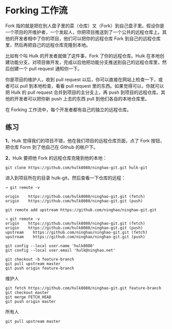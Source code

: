 # Forking 工作流

Fork 指的就是把在别人盘子里的菜（仓库）叉（Fork）到自己盘子里。假设你是一个项目的开维护者，一个发起人，你把项目推送到了一个公共的远程仓库上。其他的开发者相中了你的项目，他们可以把你的远程仓库 Fork 到自己的远程仓库里，然后再把自己的远程仓库克隆到本地。

比如有个叫 Hulk 的开发者就做了这件事，Fork 了你的远程仓库。Hulk 在本地创建功能分支，对项目做开发，完成以后他把功能分支推送到自己的远程仓库里，然后创建一个 pull request 通知你一下。

你是项目的维护人，收到 pull request 以后，你可以直接在网站上检查一下，或者可以 pull 到本地检查，看看 pull request 里的东西。如果觉得可以，你就可以把 Hulk 的 pull request 合并到项目的主分支上，再 push 到项目的远程仓库。其他的开发者可以把你新 push 上去的东西 pull 到他们各自的本地仓库里。

在 Forking 工作流中，每个开发者都有自己的独立的远程仓库。

## 练习

**1**，Hulk 觉得我们的项目不错，他在我们项目的远程仓库页面，点了 Fork 按钮，把仓库  Form 到了他自己在 Github 的帐户下。





**2**，Hulk 要把他 Fork 的远程仓库克隆到他的本地：

```
git clone https://github.com/hulk8080/ninghao-git.git hulk-git
```

进入到项目所在的目录 hulk-git，然后查看一下仓库的远程：

```
→ git remote -v

origin    https://github.com/hulk8080/ninghao-git.git (fetch)
origin    https://github.com/hulk8080/ninghao-git.git (push)
```



```
git remote add upstream https://github.com/ninghao/ninghao-git.git
```

```
→ git remote -v
origin    https://github.com/hulk8080/ninghao-git.git (fetch)
origin    https://github.com/hulk8080/ninghao-git.git (push)
upstream    https://github.com/ninghao/ninghao-git.git (fetch)
upstream    https://github.com/ninghao/ninghao-git.git (push)
```

```
git config --local user.name 'hulk8080'
git config --local user.email 'hulk@ninghao.net'
```

```
git checkout -b feature-branch
git pull upstream master
git push origin feature-branch
```

维护人

```
git fetch https://github.com/hulk8080/ninghao-git.git feature-branch
git checkout master
git merge FETCH_HEAD
git push origin master
```

所有人

```
git pull upstream master
```




